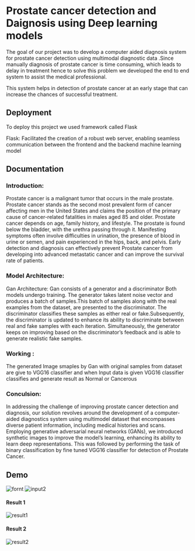 
# Prostate cancer detection and Daignosis using Deep learning models

The goal of our project was to develop  a computer aided diagnosis system for prostate cancer
detection using multimodal diagnostic data .Since manually diagnosis of prostate
cancer is time consuming, which leads to delay in treatment hence to solve this
problem we developed the end to end system to assist the medical professional.
 
This system helps in detection of prostate cancer at an early stage that can increase
the chances of successful treatment.


## Deployment

To deploy this project we used framework called Flask 

  Flask: Facilitated the creation of a robust web server, enabling seamless communication between the frontend and the backend machine learning model
 
## Documentation

### Introduction:
Prostate cancer is a malignant tumor that occurs in the male prostate. Prostate
cancer stands as the second most prevalent form of cancer affecting men in the
United States and claims the position of the primary cause of cancer-related fatalities in males aged 85 and older. Prostate cancer depends on age, family history,
and lifestyle. The prostate is found below the bladder, with the urethra passing through it. Manifesting symptoms often involve difficulties in urination, the
presence of blood in urine or semen, and pain experienced in the hips, back, and
pelvis. Early detection and diagnosis can effectively prevent Prostate cancer from
developing into advanced metastatic cancer and can improve the survival rate of
patients.

### Model Architecture:
Gan Architecture: Gan consists of a generator and  a discriminator Both models undergo training. The generator takes latent noise vector and produces a batch of samples.This batch of samples along with the real examples
from the dataset, are presented to the discriminator. The discriminator classifies these samples as either real or fake.Subsequently, the discriminator is updated to enhance its ability to discriminate between real and fake samples with each iteration. Simultaneously, the generator keeps on  improving based on the discriminator’s feedback and is able to generate realistic fake samples.

### Working :
The generated Image smaples by Gan with original samples from dataset are give to VGG16 classifier and when Input data is given VGG16 classifier classifies and generate result as Normal or Cancerous 







### Conculsion:
In addressing the challenge of improving prostate cancer detection and diagnosis, our solution revolves around the development of a computer-aided diagnostics system using multimodel dataset that encompasses diverse patient information, including medical histories and scans. Employing generative adversarial neural networks (GANs), we introduced synthetic images to improve the model’s learning, enhancing its ability to learn deep representations. This was followed by performing  the task of binary classification by fine tuned VGG16 classifier for detection of Prostate Cancer.


## Demo
![fornt](https://github.com/khot2003/Prostate-cancer-Detection/assets/105428024/b4238b3a-0713-4ecc-aedd-573553b43e93)  ![input2](https://github.com/khot2003/Prostate-cancer-Detection/assets/105428024/2ccedb18-a6a7-4820-9f21-f0c55ea0fe19)

#### Result 1
![result1](https://github.com/khot2003/Prostate-cancer-Detection/assets/105428024/445162ab-af53-4bdd-9a9d-58515929a107)

#### Result 2
![result2](https://github.com/khot2003/Prostate-cancer-Detection/assets/105428024/8e8f6db2-5d6a-4875-95af-338d978acc94)










